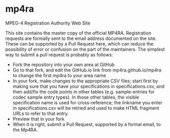 # mp4ra
MPEG-4 Registration Authority Web Site

This site contains the master copy of the official MP4RA. Registration requests are formally sent to the email address documented on the site. These can be supported by a Pull Request here, which can reduce the possibility of error or confusion on the part of the maintainers.
The simplest way to submit a pull request is probably as follows:
* Fork the repository into your own area at GitHub
* Go to that fork, and edit the GitHub.io link from mp4ra.github.io/mp4ra to change the first mp4ra to your area name
* In your fork, make changes to the appropriate CSV files; start first by making sure that you have your specifications in specifications.csv, and then add/fix the code points in other tables (e.g. sample-entries for codec sample entry types). In those other tables, the visible specification name is used for cross-reference; the linkname you enter in  specifications.csv will be retried and used to make HTML fragment URLs to refer to that entry.
* Preview that in your fork
* When it is right, submit a Pull Request, supported by a formal email, to the Mp4RA.
